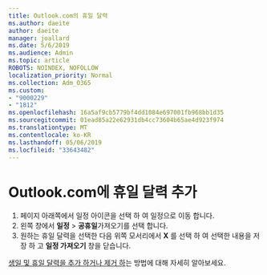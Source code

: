 ```yaml
---
title: Outlook.com의 휴일 달력
ms.author: daeite
author: daeite
manager: joallard
ms.date: 5/6/2019
ms.audience: Admin
ms.topic: article
ROBOTS: NOINDEX, NOFOLLOW
localization_priority: Normal
ms.collection: Adm_O365
ms.custom:
- "9000229"
- "1812"
ms.openlocfilehash: 16a5af9cb5779bf4dd1084e697001fb968bb1d35
ms.sourcegitcommit: 01ead85a22e62931db4cc73604b65ae4d923f974
ms.translationtype: MT
ms.contentlocale: ko-KR
ms.lasthandoff: 05/06/2019
ms.locfileid: "33643482"
---
```

# <a name="add-a-holiday-calendar-in-outlookcom"></a>Outlook.com에 휴일 달력 추가

1. 페이지 아래쪽에서 일정 아이콘을 선택 하 여 일정으로 이동 합니다.
1. 왼쪽 창에서 **일정** > **공휴일**가져오기를 선택 합니다.
1. 원하는 휴일 달력을 선택한 다음 위쪽 모서리에서 **X** 를 선택 하 여 선택한 내용을 저장 하 고 **일정 가져오기** 창을 닫습니다.

[생일 및 휴일 달력을 추가 하거나 제거 하](https://support.office.com/article/b8e636da-fda8-413f-940e-68396efa49a6)는 방법에 대해 자세히 알아보세요.